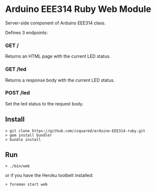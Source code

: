 # Arduino EEE314 Ruby Web Module

Server-side component of Arduino EEE314 class.

Defines 3 endpoints:

### GET /
Returns an HTML page with the current LED status.

### GET /led
Returns a response body with the current LED status.

### POST /led
Set the led status to the request body.

## Install

    > git clone https://github.com/csquared/arduino-EEE314-ruby.git
    > gem install bundler
    > bundle install

## Run

    > ./bin/web

or if you have the Heroku toolbelt installed:

    > foreman start web
